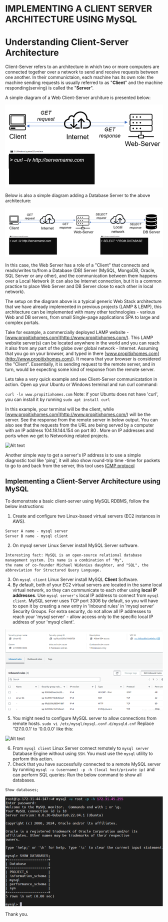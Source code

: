 # **IMPLEMENTING A CLIENT SERVER ARCHITECTURE USING MySQL** 

# **Understanding Client-Server Architecture**

Client-Server refers to an architecture in which two or more computers are connected together over a network to send and receive requests between one another. In their communictaion, each machine has its own role: the machine sending requests is usually referred to as "**Client**" and the machine responding(serving) is called the "**Server**".

A simple diagram of a Web Client-Server architure is presented below:

![Alt text](Images/Client-server_Architecture_diagram.png)

Below is also a simple diagram adding a Database Server to the above architecture:

![Alt text](<Images/Client-server_Architecture_with DatabaseServer_diagram.png>)

In this case, the Web Server has a role of a "Client" that connects and reads/writes to/from a Database (DB) Server (MySQL, MongoDB, Oracle, SQL Server or any other), and the communication between them happens over a Local Network (it can also be Internet connection, but it is a common practice to place Web Server and DB Server close to each other in local network).

The setup on the diagram above is a typical generic Web Stack architecture that we have already implemented in previous projects (LAMP & LEMP), this architecture can be implemented with many other technologies - various Web and DB servers, from small Single-page applications SPA to large and complex portals.

Take for example, a commercially deployed LAMP website - [www.propitixhomes.com](<http://www.propitixhomes.com/>). This LAMP website server(s) can be located anywhere in the world and you can reach it also from any part of the globe over global network - Internet. Assuming that you go on your browser, and typed in there [www.propitixhomes.com](<http://www.propitixhomes.com/>). It means that your browser is considered the "Client". Essentially, it is sending request to the remote server, and in turn, would be expecting some kind of response from the remote server.

Lets take a very quick example and see Client-Server communicatation in action. Open up your Ubuntu or Windows terminal and run curl command:

```curl -lv www.propitixhomes.com```    Note: if your Ubuntu does not have 'curl', you can install it by running      ```sudo apt install curl```

In this example, your terminal will be the client, while [www.propitixhomes.com](<http://www.propitixhomes.com/>) will be the server. See the response from the remote server in below output. You can also see that the requests from the URL are being served by a computer with an IP address 104.18.144.154 on port 80 . More on IP addresses and ports when we get to Networking related projects.

![Alt text](<Images/Example image 3.png>)

Another simple way to get a server's IP address is to use a simple diagnostic tool like 'ping', it will also show round-trip time -time for packets to go to and back from the server, this tool uses [ICMP protocol](<https://en.wikipedia.org/wiki/Internet_Control_Message_Protocol>)


## **Implementing a Client-Server Architecture using MySQL**

To demonstrate a basic client-server using MySQL RDBMS, follow the below instructions:

1. Create and configure two Linux-based virtual servers (EC2 instances in AWS).

```console
Server A name - mysql server
Server B name - mysql client
```

2. On mysql server Linux Server install MySQL Server software.

```console
Interesting fact: MySQL is an open-source relational database management system. Its name is a combination of "My",
the name of co-founder Michael Widenius daughter, and "SQL", the abbreviation for Structured Query Language.
```

3. On ```mysql client``` Linux Server install MySQL **Client** Software.
4. By default, both of your EC2 virtual servers are located in the same local virtual network, so they can communicate to each other using **local IP addresses**.
Use ```mysql server's``` local IP address to connect from ```mysql client```. MySQL server uses TCP port 3306 by default, so you will have to open it by creating a new entry in 'Inbound rules' in 'mysql server' Security Groups. For extra security, do not allow all IP addresses to reach your 'mysql server' - allow access only to the specific local IP address of your 'mysql client'.

![Alt text](<Images/Screenshot 1.png>)

5. You might need to configure MySQL server to allow connections from remote hosts.
```sudo vi /etc/mysql/mysql.conf.d/mysqld.cnf```
Replace '127.0.0.1' to '0.0.0.0' like this:

![Alt text](<Images/Screenshot 2.png>)

6. From ```mysql client``` Linux Server connect remotely to ```mysql server```  Database Engine without using ```SSH```. You must use the ```mysql``` utility to perform this action.
7. Check that you have successfully connected to a remote MySQL server by running ```mysql -u (username) -p -h (local host/private ip)``` and can perform SQL queries:
Run the below command to show all databases.
```console
Show databases;
```
![Alt text](<Images/Screenshot 3.png>)


Thank you.